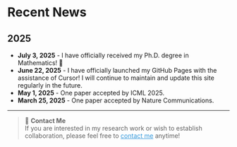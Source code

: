 # Recent News

## 2025
* **July 3, 2025** - I have officially received my Ph.D. degree in Mathematics! 🎉
* **June 22, 2025** - I have officially launched my GitHub Pages with the assistance of Cursor! I will continue to maintain and update this site regularly in the future.
* **May 1, 2025** - One paper accepted by ICML 2025.
* **March 25, 2025** - One paper accepted by Nature Communications.

---

> 💬 **Contact Me**  
> If you are interested in my research work or wish to establish collaboration, please feel free to <a href="#" onclick="document.querySelectorAll('.nav-link').forEach(l => l.classList.remove('active')); document.querySelectorAll('.nav-link').forEach(l => { if(l.textContent.trim().includes('About')) l.classList.add('active'); }); loadContent('about'); return false;" style="color: #3498db; text-decoration: underline; cursor: pointer;">contact me</a> anytime! 